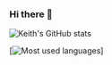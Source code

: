 ### Hi there 👋

<!--
**edcsu/edcsu** is a ✨ _special_ ✨ repository because its `README.md` (this file) appears on your GitHub profile.

Here are some ideas to get you started:

- 🔭 I’m currently working on ...
- 🌱 I’m currently learning ...
- 👯 I’m looking to collaborate on ...
- 🤔 I’m looking for help with ...
- 💬 Ask me about ...
- 📫 How to reach me: ...
- 😄 Pronouns: ...
- ⚡ Fun fact: ...
-->
![Keith's GitHub stats](https://github-readme-stats.vercel.app/api?username=edcsu&theme=radical&show_icons=true)

[![Most used languages](https://github-readme-stats.vercel.app/api/top-langs/?username=edcsu&layout=compact)]
